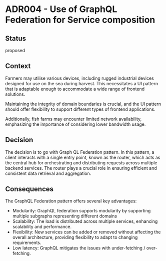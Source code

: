 # ADR004 - Use of GraphQL Federation for Service composition
## Status
proposed
## Context
Farmers may utilise various devices, including rugged industrial devices designed for use on the sea during harvest. This necessitates a UI pattern that is adaptable enough to accommodate a wide range of frontend solutions. 

Maintaining the integrity of domain boundaries is crucial, and the UI pattern should offer flexibility to support different types of frontend applications.

Additionally, fish farms may encounter limited network availability, emphasizing the importance of considering lower bandwidth usage.

## Decision
The decision is to go with Graph QL Federation pattern. In this pattern, a client interacts with a single entry point, known as the router, which acts as the central hub for orchestrating and distributing requests across multiple backend services. The router plays a crucial role in ensuring efficient and consistent data retrieval and aggregation.


## Consequences
The GraphQL Federation pattern offers several key advantages:
- Modularity: GraphQL federation supports modularity by supporting multiple subgraphs representing different domains
- Scalability: The load is distributed across multiple services, enhancing scalability and performance.
- Flexibility: New services can be added or removed without affecting the overall architecture, providing flexibility to adapt to changing requirements.
- Low latency: GraphQL mitigates the issues with under-fetching / over-fetching.